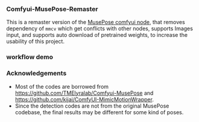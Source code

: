 ### Comfyui-MusePose-Remaster

This is a remaster version of the [MusePose comfyui node](https://github.com/TMElyralab/Comfyui-MusePose), that removes dependency of `mmcv` which get conflicts with other nodes, supports Images input, and supports auto download of pretrained weights, to increase the usability of this project.

### workflow demo


### Acknowledgements

* Most of the codes are borrowed from https://github.com/TMElyralab/Comfyui-MusePose and https://github.com/kijai/ComfyUI-MimicMotionWrapper.
* Since the detection codes are not from the original MusePose codebase, the final results may be different for some kind of poses.

